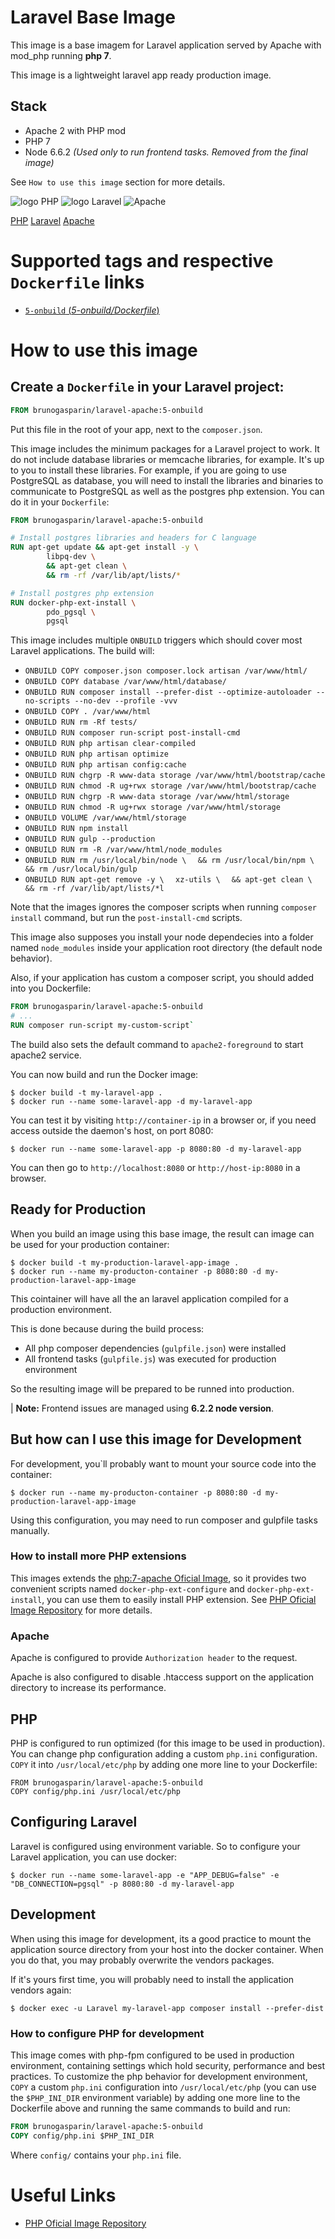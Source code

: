 # Laravel Base Image 

This image is a base imagem for Laravel application served by Apache with mod_php running **php 7**.

This image is a lightweight laravel app ready production image.

## Stack

- Apache 2 with PHP mod
- PHP 7
- Node 6.6.2 *(Used only to run frontend tasks. Removed from the final image)*


See `How to use this image` section for more details.

![logo PHP](php-logo.png) ![logo Laravel](laravel-logo.png) ![Apache](httpd-logo.png)

[PHP][1]
[Laravel][2]
[Apache][3]

# Supported tags and respective `Dockerfile` links

* [`5-onbuild` (*5-onbuild/Dockerfile*)](5-onbuild/Dockerfile)

# How to use this image

## Create a `Dockerfile` in your Laravel project:

```dockerfile
FROM brunogasparin/laravel-apache:5-onbuild
```

Put this file in the root of your app, next to the `composer.json`.

This image includes the minimum packages for a Laravel project to work. It do not include database
libraries or memcache libraries, for example. It's up to you to install these libraries. For
example, if you are going to use PostgreSQL as database, you will need to install the libraries
and binaries to communicate to PostgreSQL as well as the postgres php extension.
You can do it in your `Dockerfile`:

```dockerfile
FROM brunogasparin/laravel-apache:5-onbuild

# Install postgres libraries and headers for C language
RUN apt-get update && apt-get install -y \
        libpq-dev \
        && apt-get clean \
        && rm -rf /var/lib/apt/lists/*

# Install postgres php extension
RUN docker-php-ext-install \
        pdo_pgsql \
        pgsql
```

This image includes multiple `ONBUILD` triggers which should cover most Laravel applications.
The build will:

* `ONBUILD COPY composer.json composer.lock artisan /var/www/html/`
* `ONBUILD COPY database /var/www/html/database/`
* `ONBUILD RUN composer install --prefer-dist --optimize-autoloader --no-scripts --no-dev --profile -vvv`
* `ONBUILD COPY . /var/www/html`
* `ONBUILD RUN rm -Rf tests/`
* `ONBUILD RUN composer run-script post-install-cmd`
* `ONBUILD RUN php artisan clear-compiled`
* `ONBUILD RUN php artisan optimize`
* `ONBUILD RUN php artisan config:cache`
* `ONBUILD RUN chgrp -R www-data storage /var/www/html/bootstrap/cache`
* `ONBUILD RUN chmod -R ug+rwx storage /var/www/html/bootstrap/cache`
* `ONBUILD RUN chgrp -R www-data storage /var/www/html/storage`
* `ONBUILD RUN chmod -R ug+rwx storage /var/www/html/storage `
* `ONBUILD VOLUME /var/www/html/storage`
* `ONBUILD RUN npm install`
* `ONBUILD RUN gulp --production`
* `ONBUILD RUN rm -R /var/www/html/node_modules `
* `ONBUILD RUN rm /usr/local/bin/node \`
  `  && rm /usr/local/bin/npm \`
  `  && rm /usr/local/bin/gulp`
* `ONBUILD RUN apt-get remove -y \`
  `  xz-utils \`
  `  && apt-get clean \`
  `  && rm -rf /var/lib/apt/lists/*l`

Note that the images ignores the composer scripts when running `composer install` command, but run the `post-install-cmd` scripts.

This image also supposes you install your node dependecies into a folder named `node_modules`  inside your application root directory (the default node behavior). 

Also, if your application has custom a composer script, you should added into you Dockerfile:
	
```dockerfile
FROM brunogasparin/laravel-apache:5-onbuild
# ...
RUN composer run-script my-custom-script`
```

The build also sets the default command to `apache2-foreground` to start apache2 service.

You can now build and run the Docker image:

```console
$ docker build -t my-laravel-app .
$ docker run --name some-laravel-app -d my-laravel-app
```

You can test it by visiting `http://container-ip` in a browser or, if you need access outside
the daemon's host, on port 8080:

    $ docker run --name some-laravel-app -p 8080:80 -d my-laravel-app

You can then go to `http://localhost:8080` or `http://host-ip:8080` in a browser.

## Ready for Production 

When you build an image using this base image, the result can image can be used for
your production container:

    $ docker build -t my-production-laravel-app-image .
    $ docker run --name my-producton-container -p 8080:80 -d my-production-laravel-app-image

This cointainer will have all the an laravel application compiled for a production environment.

This is done because during the build process:

   - All php composer dependencies  (`gulpfile.json`) were installed
   - All frontend tasks (`gulpfile.js`) was executed for production environment  

So the resulting image will be prepared to be runned into production.

| **Note:** Frontend issues are managed using **6.2.2 node version**.

## But how can I use this image for Development

For development, you`ll probably want to mount your source code into the container:

    $ docker run --name my-producton-container -p 8080:80 -d my-production-laravel-app-image

Using this configuration, you may need to run composer and gulpfile tasks manually.

### How to install more PHP extensions

This images extends the [php:7-apache Oficial Image][3], so it provides two convenient scripts 
named `docker-php-ext-configure` and `docker-php-ext-install`, 
you can use them to easily install PHP extension. See [PHP Oficial Image Repository][3] for 
more details.

### Apache

Apache is configured to provide `Authorization header` to the request.

Apache is also configured to disable .htaccess support on the application directory
to increase its performance.

## PHP

PHP is configured to run optimized (for this image to be used in production). You can change php
configuration adding a custom `php.ini` configuration. `COPY` it into `/usr/local/etc/php` by
adding one more line to your Dockerfile:

    FROM brunogasparin/laravel-apache:5-onbuild
    COPY config/php.ini /usr/local/etc/php

## Configuring Laravel

Laravel is configured using environment variable. So to configure your Laravel application, you can use
docker:

```console
$ docker run --name some-laravel-app -e "APP_DEBUG=false" -e "DB_CONNECTION=pgsql" -p 8080:80 -d my-laravel-app
```

## Development

When using this image for development, its a good practice to mount the application source directory
from your host into the docker container. When you do that, you may probably overwrite the
vendors packages.

If it's yours first time, you will probably need to install the application vendors again:

```console
$ docker exec -u Laravel my-laravel-app composer install --prefer-dist
```

### How to configure PHP for development

This image comes with php-fpm configured to be used in production environment, containing settings which hold 
security, performance and best practices. To customize the php behavior for development environment, `COPY`
 a custom `php.ini` configuration into `/usr/local/etc/php` (you can use the `$PHP_INI_DIR` environment variable) 
 by adding one more line to the Dockerfile above and running the same commands to build and run:

```dockerfile
FROM brunogasparin/laravel-apache:5-onbuild
COPY config/php.ini $PHP_INI_DIR
```

Where `config/` contains your `php.ini` file.

# Useful Links

- [PHP Oficial Image Repository][3]

[1]: http://http://php.net/
[2]: https://laravel.com
[3]: http://httpd.apache.org
